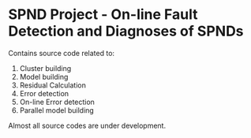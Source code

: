 SPND Project - On-line Fault Detection and Diagnoses of SPNDs
============

Contains source code related to:
1. Cluster building
2. Model building
3. Residual Calculation
4. Error detection
5. On-line Error detection
6. Parallel model building

Almost all source codes are under development. 
